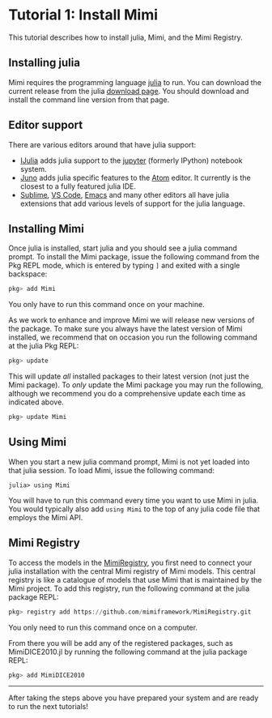 # Tutorial 1: Install Mimi

This tutorial describes how to install julia, Mimi, and the Mimi Registry.

## Installing julia

Mimi requires the programming language [julia](http://julialang.org/) to run. You can download the current release from the julia [download page](http://julialang.org/downloads/). You should download and install the command line version from that page.

## Editor support

There are various editors around that have julia support:

- [IJulia](https://github.com/JuliaLang/IJulia.jl) adds julia support to the [jupyter](http://jupyter.org/) (formerly IPython) notebook system.
- [Juno](http://junolab.org/) adds julia specific features to the [Atom](https://atom.io/) editor. It currently is the closest to a fully featured julia IDE.
- [Sublime](https://www.sublimetext.com/), [VS Code](https://code.visualstudio.com/), [Emacs](https://www.gnu.org/software/emacs/) and many other editors all have julia extensions that add various levels of support for the julia language.

## Installing Mimi

Once julia is installed, start julia and you should see a julia command prompt. To install the Mimi package, issue the following command from the Pkg REPL mode, which is entered by typing `]` and exited with a single backspace:

```julia
pkg> add Mimi
```
You only have to run this command once on your machine.

As we work to enhance and improve Mimi we will release new versions of the package. To make sure you always have the latest version of Mimi installed, we recommend that on occasion you run the following command at the julia Pkg REPL:

```julia
pkg> update
```
This will update *all* installed packages to their latest version (not just the Mimi package). To *only* update the Mimi package you may run the following, although we recommend you do a comprehensive update each time as indicated above.

```julia
pkg> update Mimi
```

## Using Mimi

When you start a new julia command prompt, Mimi is not yet loaded into that julia session. To load Mimi, issue the following command:
```jldoctest 
julia> using Mimi
```
You will have to run this command every time you want to use Mimi in julia. You would typically also add `using Mimi` to the top of any julia code file that employs the Mimi API.

## Mimi Registry

To access the models in the [MimiRegistry](https://github.com/mimiframework/Mimi.jl), you first need to connect your julia installation with the central Mimi registry of Mimi models. This central registry is like a catalogue of models that use Mimi that is maintained by the Mimi project. To add this registry, run the following command at the julia package REPL:

```julia
pkg> registry add https://github.com/mimiframework/MimiRegistry.git
```

You only need to run this command once on a computer. 

From there you will be add any of the registered packages, such as MimiDICE2010.jl by running the following command at the julia package REPL:

```julia
pkg> add MimiDICE2010
```

----
After taking the steps above you have prepared your system and are ready to run the next tutorials!

